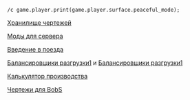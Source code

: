 `/c game.player.print(game.player.surface.peaceful_mode);`

[Хранилище чертежей](https://www.factorio.school/)

[Моды для сервера](https://mods.factorio.com/)

[Введение в поезда](https://forums.factorio.com/viewtopic.php?f=194&t=18621)

[Балансировщики разгрузки1](https://forums.factorio.com/viewtopic.php?f=194&t=71921) и [Балансировщики разгрузки1](http://greenlightning.eu/games/factorio-train-balancer/)

[Калькулятор производства](https://kirkmcdonald.github.io/calc.html)

[Чертежи для BobS](https://pastebin.com/u/fed1s)